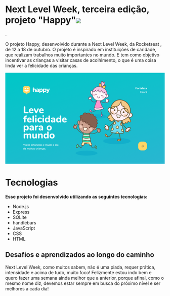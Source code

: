 <h1 text-aling="center">Next Level Week, terceira edição, projeto "Happy"<img src="./public/images/logo.svg"></h1>.
<p>O projeto Happy, desenvolvido durante a Next Level Week, da Rocketseat , de 12 a 18 de outubro.
O projeto é inspirado em instituições de caridade, que realizam trabalhos muito importantes no mundo. E tem como objetivo incentivar as crianças a visitar casas de acolhimento, o que é uma coisa linda ver a felicidade das crianças.</p>
<img src="./public/images/happy.png">

<h1> Tecnologias</h1>
<strong>Esse projeto foi desenvolvido utilizando as seguintes tecnologias:</strong>
<ul>
 <li>Node.js</li>
<li>Express</li>
<li>SQLite</li>
<li>handlebars</li>
<li>JavaScript</li>
<li>CSS</li>
<li>HTML</li>
</ul>


<h2>Desafios e aprendizados ao longo do caminho</h2>
<p>Next Level Week, como muitos sabem, não é uma piada, requer prática, intensidade e acima de tudo, muito foco!
Felizmente estou indo bem e quero fazer uma semana ainda melhor que a anterior, porque afinal, como o mesmo nome diz, devemos estar sempre em busca do próximo nível e ser melhores a cada dia!</p>





